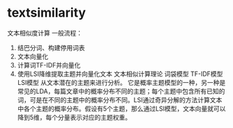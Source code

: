# textsimilarity
文本相似度计算
一般流程：
1.	结巴分词、构建停用词表
2.	文本向量化
3.	计算词TF-IDF并向量化
4.	使用LSI降维提取主题并向量化文本
文本相似计算理论
词袋模型
TF-IDF模型
LSI模型
从文本潜在的主题来进行分析。
它是概率主题模型的一种，另一种是常见的LDA，每篇文章中的概率分布不同的主题；每个主题中包含所有已知的词，可是在不同的主题中的概率分布不同。LSI通过奇异分解的方法计算文本中各个主题的概率分布。假设有5个主题，那么通过LSI模型，文本向量就可以降到5维，每个分量表示对应的主题权重。
